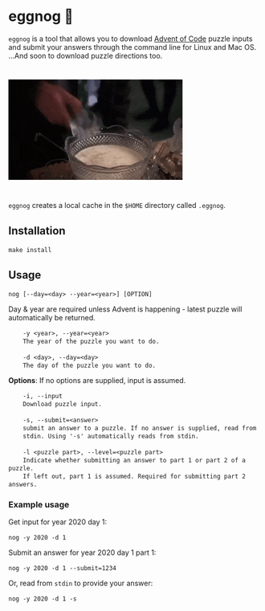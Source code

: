 # eggnog 🎄
`eggnog` is a tool that allows you to download [Advent of Code](https://adventofcode.com) puzzle inputs and submit your answers through the command line for Linux and Mac OS. ...And soon to download puzzle directions too.
#
<img src="eggnog.gif" height="200" alt="Clark Griswold"> 

#

`eggnog` creates a local cache in the `$HOME` directory called `.eggnog`.

## Installation
```
make install
```


## Usage
```
nog [--day=<day> --year=<year>] [OPTION] 
```

Day & year are required unless Advent is happening - latest puzzle will automatically
be returned.
```
    -y <year>, --year=<year>
	The year of the puzzle you want to do.

    -d <day>, --day=<day>
	The day of the puzzle you want to do.
```

**Options**:
If no options are supplied, input is assumed.
```
    -i, --input
	Download puzzle input.

    -s, --submit=<answer>
	submit an answer to a puzzle. If no answer is supplied, read from
	stdin. Using '-s' automatically reads from stdin.

    -l <puzzle part>, --level=<puzzle part>
	Indicate whether submitting an answer to part 1 or part 2 of a puzzle.
	If left out, part 1 is assumed. Required for submitting part 2 answers.
```

### Example usage
Get input for year 2020 day 1:
```
nog -y 2020 -d 1
```
Submit an answer for year 2020 day 1 part 1:
```
nog -y 2020 -d 1 --submit=1234
```
Or, read from `stdin` to provide your answer:
```
nog -y 2020 -d 1 -s
```
